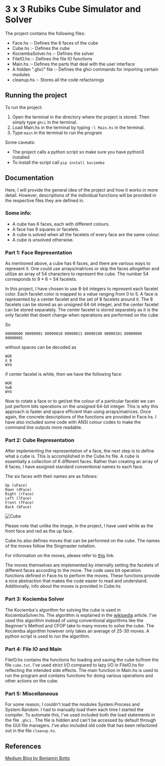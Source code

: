  # 3 x 3 Rubiks Cube Simulator and Solver

The project contains the following files:

- Face.hs :- Defines the 6 faces of the cube
- Cube.hs :- Defines the cube
- KociembaSolver.hs :- Defines the solver
- FileIO.hs :- Defines the file IO functions
- Main.hs :- Defines the parts that deal with the user interface
- A hidden ".ghci" file :- Defines the ghci commands for importing certain modules
- cleanup.hs :- Stores all the code refactorings

## Running the project

To run the project:
1. Open the terminal in the directory where the project is stored. Then simply type `ghci` in the terminal.
2. Load Main.hs in the terminal by typing `:l Main.hs` in the terminal.
3. Type `main` in the terminal to run the program

Some caveats:

- The project calls a python script so make sure you have python3 installed
- To install the script call `pip install kociemba`

## Documentation

Here, I will provide the general idea of the project and how it works in more detail. However, descriptions of the individual functions will be provided in the respective files they are defined in.

### Some info:

- A cube has 6 faces, each with different colours.
- A face has 9 squares or facelets.
- A cube is solved when all the facelets of every face are the same colour.
- A cube is unsolved otherwise.

### Part 1: Face Representation

As mentioned above, a cube has 6 faces, and there are various ways to represent it. One could use arrays/matrices or skip the faces altogether and utilize an array of 54 characters to represent the cube. The number 54 corresponds to 9 * 6 = 54 facelets.

In this project, I have chosen to use 8-bit integers to represent each facelet color. Each facelet color is mapped to a value ranging from 0 to 5. A face is represented by a center facelet and the set of 8 facelets around it. The 8 facelets can be stored as an unsigned 64-bit integer, and the center facelet can be stored separately. The center facelet is stored separately as it is the only facelet that doent change when operations are performed on the cube

So
```
00000000 00000001 00000010 00000011 00000100 00000101 00000000 00000001
```

without spaces can be decoded as
```
WGR
G B
WYO
```

if center facelet is white, then we have the following face:
```
WGR
GwB
WYO
```

Now to rotate a face or to get/set the colour of a particular facelet we can just perform bits operations on the unsigned 64-bit integer. This is why this approach is faster and space efficient than using arrays/matrices. Once again, the concrete descriptions of the functions are provided in Face.hs. I have also included some code with ANSI colour codes to make the command line outputs more readable.

### Part 2: Cube Representation

After implementing the representation of a face, the next step is to define what a cube is. This is accomplished in the Cube.hs file. A cube is essentially a collection of 6 different faces. Rather than creating an array of 6 faces, I have assigned standard conventional names to each face.

The six faces with their names are as follows:
```
Up (uFace)
Down (dFace)
Right (rFace)
Left (lFace)
Front (fFace)
Back (bFace)
```
![Cube](https://www.wikihow.com/images/4/4e/Solve-a-Rubik's-Cube-in-20-Moves-Step-25.jpg)

Please note that unlike the image, in the project, I have used white as the front face and red as the up face.

Cube.hs also defines moves that can be performed on the cube. The names of the moves follow the Singmaster notation.

For information on the moves, please refer to 
[this](https://en.wikipedia.org/wiki/Rubik%27s_Cube_group#Cube_moves) link.

The moves themselves are implemented by internally setting the facelets of different faces according to the move. The code uses bit operation functions defined in Face.hs to perform the moves. These functions provide a nice abstraction that makes the code easier to read and understand. Additionally, info about the moves is provided in Cube.hs

### Part 3: Kociemba Solver

The Kociemba's algorithm for solving the cube is used in KociembaSolver.hs. The algorithm is explained in the [wikipedia](https://en.wikipedia.org/wiki/Optimal_solutions_for_the_Rubik%27s_Cube#Kociemba's_algorithm) article. I've used this algorithm instead of using conventional algorithms like the Beginner's Method and CFOP take to many moves to solve the cube. The Kociemba algorithm however only takes an average of 25-30 moves. A python script is used to run the algorithm.

### Part 4: File IO and Main

FileIO.hs contains the functions for loading and saving the cube to/from the file `cube.txt`. I've used strict I/O compared to lazy I/O in FileIO.hs for reflecting the intended side effects. The main function in Main.hs is used to run the program and contains functions for doing various operations and other actions on the cube.

### Part 5: Miscellaneous

For some reason, I couldn't load the modules System.Process and System.Random. I had to manually load them each time I started the compiler. To automate this, I've used included both the load statements in the file `.ghci` . The file is hidden and can't be accessed by default through the GUI file managers. I've also included old code that has been refactored out in the file `cleanup.hs`.

## References
[Medium Blog by Benjamin Botto](https://medium.com/@benjamin.botto/implementing-an-optimal-rubiks-cube-solver-using-korf-s-algorithm-bf750b332cf9)
